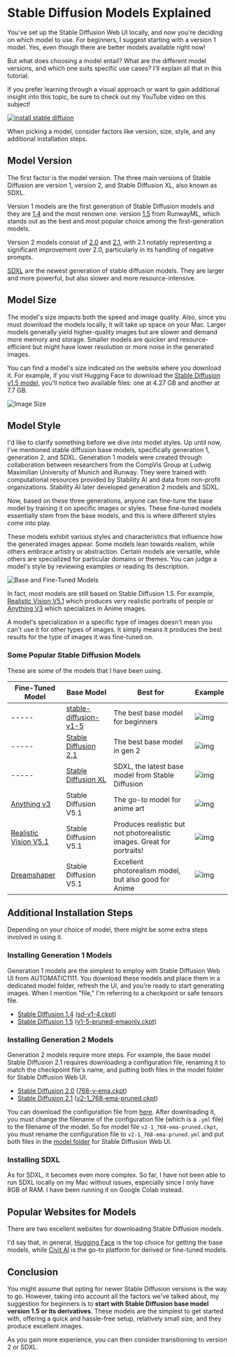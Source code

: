 # Stable Diffusion Models Explained

You've set up the Stable Diffusion Web UI locally, and now you're deciding on which model to use. For beginners, I suggest starting with a version 1 model. Yes, even though there are better models available right now! 

But what does choosing a model entail? What are the different model versions, and which one suits specific use cases? I'll explain all that in this tutorial.

If you prefer learning through a visual approach or want to gain additional insight into this topic, be sure to check out my YouTube video on this subject!

[![install stable diffuion](/stable-diffusion/stable-diffusion-models-explained/images/sd-models-explained-thumbnail.png)](https://youtu.be/U4JOCKlCPyg)


When picking a model, consider factors like version, size, style, and any additional installation steps.

## Model Version

The first factor is the model version. The three main versions of Stable Diffusion are version 1, version 2, and Stable Diffusion XL, also known as SDXL. 

Version 1 models are the first generation of Stable Diffusion models and they are [1.4](https://huggingface.co/CompVis/stable-diffusion-v-1-4-original) and the most renown one: version [1.5](https://huggingface.co/runwayml/stable-diffusion-v1-5) from RunwayML, which stands out as the best and most popular choice among the first-generation models.

Version 2 models consist of [2.0](https://huggingface.co/stabilityai/stable-diffusion-2) and [2.1](https://huggingface.co/stabilityai/stable-diffusion-2-1), with 2.1 notably representing a significant improvement over 2.0, particularly in its handling of negative prompts.

[SDXL](https://huggingface.co/stabilityai/stable-diffusion-xl-base-1.0) are the newest generation of stable diffusion models. They are larger and more powerful, but also slower and more resource-intensive. 

## Model Size

The model's size impacts both the speed and image quality. Also, since you must download the models locally, it will take up space on your Mac. Larger models generally yield higher-quality images but are slower and demand more memory and storage. Smaller models are quicker and resource-efficient but might have lower resolution or more noise in the generated images. 

You can find a model's size indicated on the website where you download it. For example, if you visit Hugging Face to download the [Stable Diffusion v1.5 model](https://huggingface.co/runwayml/stable-diffusion-v1-5), you'll notice two available files: one at 4.27 GB and another at 7.7 GB.

![Image Size](/stable-diffusion/stable-diffusion-models-explained/images/model-size.png)

## Model Style

I'd like to clarify something before we dive into model styles. Up until now, I've mentioned stable diffusion base models, specifically generation 1, generation 2, and SDXL. Generation 1 models were created through collaboration between researchers from the CompVis Group at Ludwig Maximilian University of Munich and Runway. They were trained with computational resources provided by Stability AI and data from non-profit organizations. Stability AI later developed generation 2 models and SDXL.

Now, based on these three generations, anyone can fine-tune the base model by training it on specific images or styles. These fine-tuned models essentially stem from the base models, and this is where different styles come into play.

These models exhibit various styles and characteristics that influence how the generated images appear. Some models lean towards realism, while others embrace artistry or abstraction. Certain models are versatile, while others are specialized for particular domains or themes. You can judge a model's style by reviewing examples or reading its description.

![Base and Fine-Tuned Models](/stable-diffusion/stable-diffusion-models-explained/images/base-and-finetuned-models.png)

In fact, most models are still based on Stable Diffusion 1.5. For example, [Realistic Vision V5.1](https://civitai.com/models/4201?modelVersionId=6987) which produces very realistic portraits of people or [Anything V3](https://civitai.com/models/66?modelVersionId=75) which specializes in Anime images.

A model's specialization in a specific type of images doesn't mean you can't use it for other types of images. It simply means it produces the best results for the type of images it was fine-tuned on.

### Some Popular Stable Diffusion Models

These are some of the models that I have been using.

| Fine-Tuned Model                                  | Base Model            | Best for                                      | Example |
| -------------------------- | --------- | ------- | ------- |
| ----- |[stable-diffusion-v1-5](https://huggingface.co/runwayml/stable-diffusion-v1-5)| The best base model for beginners |![img](/stable-diffusion/stable-diffusion-models-explained/images/sd-v1_5-01.png)|
| ----- |[Stable Diffusion 2.1](https://huggingface.co/stabilityai/stable-diffusion-2-1)| The best base model in gen 2 |![img](/stable-diffusion/stable-diffusion-models-explained/images/sd-v2_1.png)|
| ----- |[Stable Diffusion XL](https://huggingface.co/stabilityai/stable-diffusion-xl-base-1.0)| SDXL, the latest base model from Stable Diffusion |![img](/stable-diffusion/stable-diffusion-models-explained/images/sdxl-image.png)|
|[Anything v3](https://huggingface.co/Linaqruf/anything-v3.0)|  Stable Diffusion V5.1 | The go-to model for anime art|![img](/stable-diffusion/stable-diffusion-models-explained/images/anything-v3.png)|
|[Realistic Vision V5.1](https://civitai.com/models/4201/realistic-vision-v51)| Stable Diffusion V5.1 | Produces realistic but not photorealistic images. Great for portraits! |![img](/stable-diffusion/stable-diffusion-models-explained/images/realistic-vision.png)|
|[Dreamshaper](https://civitai.com/models/4384?modelVersionId=128713)| Stable Diffusion V5.1 | Excellent photorealism model, but also good for Anime |![img](/stable-diffusion/stable-diffusion-models-explained/images/dreamshaper.png)|

## Additional Installation Steps

Depending on your choice of model, there might be some extra steps involved in using it.

### Installing Generation 1 Models

Generation 1 models are the simplest to employ with Stable Diffusion Web UI from AUTOMATIC1111. You download these models and place them in a dedicated model folder, refresh the UI, and you're ready to start generating images. When I mention "file," I'm referring to a checkpoint or safe tensors file.
- [Stable DIffusion 1.4](https://huggingface.co/CompVis/stable-diffusion-v-1-4-original) ([sd-v1-4.ckpt](https://huggingface.co/CompVis/stable-diffusion-v-1-4-original/resolve/main/sd-v1-4.ckpt))
- [Stable Diffusion 1.5](https://huggingface.co/runwayml/stable-diffusion-v1-5) ([v1-5-pruned-emaonly.ckpt](https://huggingface.co/runwayml/stable-diffusion-v1-5/resolve/main/v1-5-pruned-emaonly.ckpt))

### Installing Generation 2 Models 
Generation 2 models require more steps. For example, the base model Stable Diffusion 2.1 requires downloading a configuration file, renaming it to match the checkpoint file's name, and putting both files in the model folder for Stable Diffusion Web UI.
- [Stable Diffusion 2.0](https://huggingface.co/stabilityai/stable-diffusion-2) ([768-v-ema.ckpt](https://huggingface.co/stabilityai/stable-diffusion-2/resolve/main/768-v-ema.ckpt))
- [Stable Diffusion 2.1](https://huggingface.co/stabilityai/stable-diffusion-2-1) ([v2-1_768-ema-pruned.ckpt](https://huggingface.co/stabilityai/stable-diffusion-2-1/resolve/main/v2-1_768-ema-pruned.ckpt))

You can download the configuration file from [here](https://github.com/Stability-AI/stablediffusion/raw/main/configs/stable-diffusion/v2-inference-v.yaml). After downloading it, you must change the filename of the configuration file (which is a `.yml` file) to the filename of the model. So for model file `v2-1_768-ema-pruned.ckpt`, you must rename the configuration file to `v2-1_768-ema-pruned.yml` and put both files in the [model folder](/stable-diffusion/install-automatic-1111/README.md#download-the-model) for Stable Diffusion Web UI. 

### Installing SDXL

As for SDXL, it becomes even more complex. So far, I have not been able to run SDXL locally on my Mac without issues, especially since I only have 8GB of RAM. I have been running it on Google Colab instead.

## Popular Websites for Models

There are two excellent websites for downloading Stable Diffusion models.

I'd say that, in general, [Hugging Face](https://huggingface.co/models) is the top choice for getting the base models, while [Civit AI](https://civitai.com/models) is the go-to platform for derived or fine-tuned models.

## Conclusion

You might assume that opting for newer Stable Diffusion versions is the way to go. However, taking into account all the factors we've talked about, my suggestion for beginners is to **start with Stable Diffusion base model version 1.5 or its derivatives**. These models are the simplest to get started with, offering a quick and hassle-free setup, relatively small size, and they produce excellent images.

As you gain more experience, you can then consider transitioning to version 2 or SDXL.
